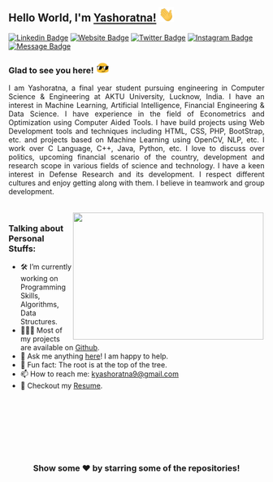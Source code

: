 ## Hello World, I'm [Yashoratna!](https://bit.ly/kyratna/) <img src="https://raw.githubusercontent.com/kyratna/kyratna/master/gifs/Hi.gif" width="30px"></h2>

[![Linkedin Badge](https://img.shields.io/badge/-Kumar%20Yashoratna-0e76a8?style=flat-square&logo=Linkedin&logoColor=white)](https://linkedin.com/in/kyratna)
[![Website Badge](https://img.shields.io/badge/Portfolio%20Website-3b5998?style=flat-square&logo=google-chrome&logoColor=white)](https://yashoratna.ml)
[![Twitter Badge](https://img.shields.io/badge/-@ky__ratna-00acee?style=flat-square&logo=Twitter&logoColor=white)](https://twitter.com/ky_ratna)
[![Instagram Badge](https://img.shields.io/badge/-@ky__ratna-e4405f?style=flat-square&logo=Instagram&logoColor=white)](https://instagram.com/ky_ratna/)
[![Message Badge](https://img.shields.io/badge/-drop%20a%20message-545454?style=flat-square&logo=whatsapp&logoColor=white)](https://bit.ly/kyratna/#conscr)

### Glad to see you here! <img src="https://raw.githubusercontent.com/kyratna/kyratna/master/gifs/emoji.gif" width="27px">

<p style='text-align: justify;'>
I am Yashoratna, a final year student pursuing engineering in Computer Science & Engineering at AKTU University, Lucknow, India.
I have an interest in Machine Learning, Artificial Intelligence, Financial Engineering & Data Science. I have experience in the field of Econometrics and Optimization using Computer Aided Tools. I have build projects using Web Development tools and techniques including HTML, CSS, PHP, BootStrap, etc. and projects based on Machine Learning using OpenCV, NLP, etc. I work over C Language, C++, Java, Python, etc. 
I love to discuss over politics, upcoming financial scenario of the country, development and research scope in various fields of science and technology. I have a keen interest in Defense Research and its development. I respect different cultures and enjoy getting along with them. I believe in teamwork and group development.
</p>

<br>
<img style="margin:2px" align="right" height="250" width="375" alt="" src="https://raw.githubusercontent.com/iampavangandhi/iampavangandhi/master/gifs/coder.gif" />


### Talking about Personal Stuffs:

- 🛠 I’m currently working on Programming Skills, Algorithms, Data Structures.
- 👨🏻‍💻 Most of my projects are available on [Github](https://github.com/kyratna).
- 💬 Ask me anything [here](https://github.com/kyratna/kyratna/issues/1#issue-679733809)! I am happy to help.
- 👾 Fun fact: The root is at the top of the tree.
- 📫 How to reach me: kyashoratna9@gmail.com
- 📝 Checkout my [Resume](http://bit.ly/cv_yashoratna).

<br>

<!-- ### Languages and Tools:

<code><img height="25" src="https://raw.githubusercontent.com/github/explore/80688e429a7d4ef2fca1e82350fe8e3517d3494d/topics/cpp/cpp.png" alt="cpp"></code>
<code><img height="25" src="https://raw.githubusercontent.com/github/explore/80688e429a7d4ef2fca1e82350fe8e3517d3494d/topics/python/python.png" alt="python"></code>
<code><img height="25" src="https://raw.githubusercontent.com/github/explore/80688e429a7d4ef2fca1e82350fe8e3517d3494d/topics/html/html.png" alt="html"></code>
<code><img height="25" src="https://raw.githubusercontent.com/github/explore/80688e429a7d4ef2fca1e82350fe8e3517d3494d/topics/css/css.png" alt="css"></code>
<code><img height="25" src="https://raw.githubusercontent.com/github/explore/80688e429a7d4ef2fca1e82350fe8e3517d3494d/topics/javascript/javascript.png" alt="javascript"></code>
<code><img height="25" src="https://raw.githubusercontent.com/github/explore/80688e429a7d4ef2fca1e82350fe8e3517d3494d/topics/react/react.png" alt="react"></code>
<code><img height="25" src="https://raw.githubusercontent.com/github/explore/80688e429a7d4ef2fca1e82350fe8e3517d3494d/topics/graphql/graphql.png" alt="graphql"></code>
<code><img height="25" src="https://raw.githubusercontent.com/github/explore/80688e429a7d4ef2fca1e82350fe8e3517d3494d/topics/nodejs/nodejs.png" alt="nodejs"></code>
<code><img height="25" src="https://raw.githubusercontent.com/github/explore/80688e429a7d4ef2fca1e82350fe8e3517d3494d/topics/npm/npm.png" alt="nodejs"></code>
<code><img height="25" src="https://raw.githubusercontent.com/github/explore/80688e429a7d4ef2fca1e82350fe8e3517d3494d/topics/sql/sql.png" alt="sql"></code>
<code><img height="25" src="https://encrypted-tbn0.gstatic.com/images?q=tbn%3AANd9GcSTTzPAw-55ssm1Im594xYZ9eRQu2JylrkYLg&usqp=CAU" alt="mongodb"></code>
<code><img height="25" src="https://raw.githubusercontent.com/github/explore/80688e429a7d4ef2fca1e82350fe8e3517d3494d/topics/visual-studio-code/visual-studio-code.png" alt="vscode"></code>
<code><img height="25" src="https://raw.githubusercontent.com/github/explore/80688e429a7d4ef2fca1e82350fe8e3517d3494d/topics/git/git.png" alt="git"></code>
<code><img height="25" src="https://raw.githubusercontent.com/github/explore/80688e429a7d4ef2fca1e82350fe8e3517d3494d/topics/github-api/github-api.png" alt="github"></code>
<code><img height="25" src="https://raw.githubusercontent.com/github/explore/80688e429a7d4ef2fca1e82350fe8e3517d3494d/topics/terminal/terminal.png" alt="terminal"></code> -->

<br>

#
<div align="center">
<img alt="" src="https://github-readme-stats.vercel.app/api?username=kyratna&show_icons=true&hide_border=true" />

#

### Show some ❤️ by starring some of the repositories!

</div>
